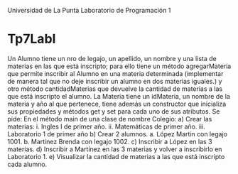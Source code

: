 Universidad de La Punta
Laboratorio de Programación 1
# Tp7LabI

Un Alumno tiene un nro de legajo, un apellido, un nombre y una lista de materias en las
que está inscripto; para ello tiene un método agregarMateria que permite inscribir al Alumno en
una materia determinada (implementar de manera tal que no deje inscribir un alumno en dos
materias iguales.) y otro método cantidadMaterias que devuelve la cantidad de materias a las
que está inscripto el alumno.
La Materia tiene un idMateria, un nombre de la materia y año al que pertenece, tiene
además un constructor que inicializa sus propiedades y métodos get y set para cada uno de sus
atributos.
Se pide:
En el método main de una clase de nombre Colegio:
a) Crear las materias:
i. Ingles I de primer año.
ii. Matemáticas de primer año.
iii. Laboratorio 1 de primer año
b) Crear 2 alumnos.
a. López Martin con legajo 1001.
b. Martínez Brenda con legajo 1002.
c) Inscribir a López en las 3 materias.
d) Inscribir a Martínez en las 3 materias y volver a inscribirlo en Laboratorio 1.
e) Visualizar la cantidad de materias a las que está inscripto cada alumno.
